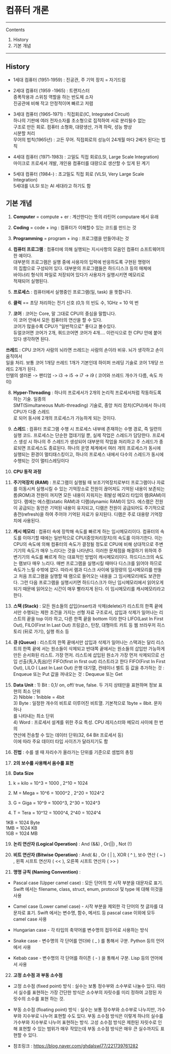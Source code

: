 # 컴퓨터 개론   

---

Contents    
1. History   
2. 기본 개념   

---   

## History   

- 1세대 컴퓨터 (1951-1959) : 진공관, 주 기억 장치 = 자기드럼     

- 2세대 컴퓨터 (1959 -1965) : 트랜지스터      
			   증폭작용과 스위칭 역할을 하는 반도체 소자   
			   진공관에 비해 작고 안정적이며 빠르고 저렴    

- 3세대 컴퓨터 (1965-1971) : 직접회로(IC, Integrated Circuit)    
			  하나의 기판에 여러 전자소자를 초소형으로 집적하여 서로 분리될수 없는    
			  구조로 만든 회로. 컴퓨터 소형화, 대량생산, 가격 하락,  성능 향상    
			  시분할 처리    
 			  무어의 법칙(1965년) : 고든 무어. 직접회로의 성능이 24개월 마다 2배가 된다는 법칙     

- 4세대 컴퓨터 (1971-1983) : 고밀도 직접 회로(LSI, Large Scale Integration)    
			  마이크로 프로세서 개발, 개인용 컴퓨터를 대량으로 생산할 수 있게 된 계기    

- 5세대 컴퓨터 (1984-) : 초고밀도 직접 회로 (VLSI, Very Large Scale Integration)     
	    	      5세대를 ULSI 또는 AI 세대라고 하기도 함    


## 기본 개념   

1. **Computer**  = compute + er : 계산한다는 뜻의 라틴어 computare 에서 유래    

2. **Coding** = code + ing : 	컴퓨터가 이해할수 있는 코드를 만드는 것     

3. **Programming**  = program + ing : 프로그램을 만들어내는 것     

4. **컴퓨터 프로그램** : 컴퓨터에 의해 실행되는 지시사항의 모음인 컴퓨터 소프트웨어의 한 예이다.    
	  	     대부분의 프로그램은 실행 중에 사용자의 입력에 반응하도록 구현된 명령어    
		     의 집합으로 구성되어 있다. 대부분의 프로그램들은 하드디스크 등의 매체에     
		     바이너리 형식의 파일로 저장되어 있다가 사용자가 실행시키면 메모리로      
		     적재되어 실행된다.      

5. **프로세스**  : 컴퓨터에서 실행중인 프로그램(일, task) 을 뜻합니다.     

6. **클럭** == 초당 처리하는 전기 신호 (0,1) 의 빈도 수, 1GHz = 10 억 번    

7. **코어** : 코어는 Core, 말 그대로 CPU의 중심을 말합니다.    
	  이 코어 안에서 모든 컴퓨터의 연산을 할 수 있다.    
	  코어가 많을수록 CPU가 "일반적으로" 좋다고 볼수있다.   
	  듀얼코어면 코어가 2개, 쿼드코어면 코어가 4개.... 이런식으로 한 CPU 안에 붙어있다 생각하면 된다.     

  **쓰레드** : CPU 코어가 사람의 뇌라면 쓰레드는 사람의 손이라 비유. 뇌가 생각하고 손이 움직여서    
	    일을 처리. 보통 코어 1개당 쓰레드 1개가 기본인데 하이퍼 쓰레딩 기술로 코어 1개당 쓰레드 2개가 된다.     
            인텔의 샐러론 -> 팬티엄 -> i3 -> i5 -> i7 -> i9 ( 코어와 쓰레드 개수가 다름, 속도 차이)     

8. **Hyper-Threading** : 하나의 프로세서가 2개의 논리적 프로세서처럼 작동하도록 하는 기술. 일종의     
		     SMT(Simultaneous Multi-threading) 기술로, 중앙 처리 장치(CPU)에서 하나의 CPU가 다중 스레드    
		     로 되어 동시에 2개의 프로세스가 가능하게 되는 것이다.        

9. **스레드** : 컴퓨터 프로그램 수행 시 프로세스 내부에 존재하는 수행 경로, 즉 일련의 실행 코드. 프로세스는 단순한 껍데기일 뿐, 실제 작업은 스레드가 담당한다. 프로세스 생성 시 하나의 주 스레드가 생성되어 대부분의 작업을 처리하고 주 스레드가 종료되면 프로세스도 종료된다. 하나의 운영 체계에서 여러 개의 프로세스가 동시에 실행되는 환경이 멀티태스킹이고, 하나의 프로세스 내에서 다수의 스레드가 동시에 수행되는 것이 멀티스레딩이다         

10. **CPU 동작 과정**   

11. **주기억장치 (RAM)** : 프로그램이 실행될 때 보조기억장치로부터 프로그램이나 자료를 이동시켜 실행시킬 수 있는 기억장소로 전원이 끊어져도 기억된 내용이 보존되는 롬(ROM)과 전원이 꺼지면 모든 내용이 지워지는 휘발성 메모리 타입의 램(RAM)이 있다. 램에는 에스램(static RAM)과 디램(dynamic RAM)이 있다. 에스램은 전원이 공급되는 동안은 기억된 내용이 유지되고, 디램은 전원이 공급되어도 주기적으로 충전(refresh)을 하여 주어야 기억된 자료가 유지된다. 디램은 주로 대용량 기억장치에 사용된다.    

12. **캐시 메모리** : 컴퓨터 속에 장착해 속도를 빠르게 하는 임시메모리이다. 컴퓨터의 속도를 이야기할 때에는 일반적으로 CPU(중앙처리장치)의 속도를 이야기한다. 이는 CPU의 속도에 의해 컴퓨터의 속도가 결정될 정도로 CPU에 비해 상대적으로 주변기기의 속도가 매우 느리다는 것을 나타낸다. 이러한 문제점을 해결하기 위하여 주변기기의 속도를 빠르게 하는 대표적인 방법이 캐시메모리이다. 하드디스크의 속도는 램보다 매우 느리다. 매번 프로그램을 실행시킬 때마다 디스크를 읽어야 하므로 속도가 느릴 수밖에 없다. 따라서 램과 디스크 사이에 일정량의 임시메모리를 만들고 처음 프로그램을 실행할 때 램으로 들어오는 내용을 그 임시메모리에도 보관한다. 그런 다음 프로그램을 실행시키면 하드디스크가 아닌 임시메모리에서 읽어오게 되기 때문에 읽어오는 시간이 매우 빨라지게 된다. 이 임시메모리를 캐시메모리라고 한다.    

13. **스택 (Stack)** : 모든 원소들의 삽입(insert)과 삭제(delete)가 리스트의 한쪽 끝에서만 수행되는 
		   제한 조건을 가지는 선형 자료 구조로서, 삽입과 삭제가 일어나는 리스트의 끝을 
      		   top 이라 하고, 다른 한쪽 끝을 bottom 이라 한다  LIFO(Last In First Out), FILO(First In Last Out)
		   프링글스, 탄창, 대형마트 카트 등
		   웹 브라우저 히스토리 (뒤로 가기), 실행 취소 등    

14. **큐 (Queue)** : 리스트의 한쪽 끝에서만 삽입과 삭제가 일어나는 스택과는 달리 리스트의 한쪽 끝에
	         서는 원소들이 삭제되고 반대쪽 끝에서는 원소들의 삽입만 가능하게 만든 
                 순서화된 리스트. 가장 먼저. 리스트에 삽입된 원소가 가장 먼저 삭제되므로 
                 선입 선출(先入先出)인 FIFO(first in first out) 리스트라고 한다 
    	         FIFO(First In First Out), LILO ( Last In Last Out)
		 은행 대기열, 컨테이너 벨트 등
	         값을 추가하는 것 : Enqueue 또는 Put
	         값을 꺼내오는 것 : Dequeue 또는 Get   

15. **Data Unit** : 1) Bit : 0,1/ on, off/ true, false. 두 가지 상태만을 표현하며 정보 표현의 최소 단위   
		    2) Nibble : 1nibble = 4bit     
		    3) Byte : 일정한 개수의 비트로 이루어진 비트열. 기본적으로 1byte = 8bit. 문자 하나    
			      를 나타내는 최소 단위     
		    4) Word : 프로세서 설계를 위한 주요 특성. CPU 레지스터와 메모리 사이에 한 번의    
		              연산에 전송할 수 있는 데이터 단위(32, 64 Bit 프로세서 등)      
			      이에 따라 주요 데이터 타입 사이즈가 달라지기도 함     

16. **진법** : 수를 셀 때 자리수가 올라가는 단위를 기준으로 셈법의 총칭     

17. **2의 보수를 사용해서 음수를 표현**    

18. **Data Size**   

1) k = kilo = 10^3 = 1000 ,                  2^10 = 1024    

2) M = Mega = 10^6 = 1000^2  ,               2^20 = 1024^2      

3) G = Giga = 10^9 = 1000^3,                 2^30 = 1024^3      

4) T = Tera =  10^12 = 1000^4,               2^40 = 1024^4     

1KB = 1024 Byte     
1MB = 1024 KB      
1GB = 1024 MB         

19. **논리 연산자 (Logical Operation)**  : And (&&) , Or(||) , Not (!)    

20. **비트 연산자 (Bitwise Operation)** : And( &) , Or ( | ),  XOR ( ^ ),   보수 연산 ( ~ ) , 왼쪽 시프트 연산자 ( << ),
        오른쪽 시프트 연산자 ( >> )     

21. **명명 규칙 (Naming Convention)** :     

- Pascal case (Upper camel case) : 모든 단어의 첫 시작 부분을 대문자로 표기. Swift 에서는 filename, class, struct, enum, protocol 및 type 에 대해 이것을 사용    

- Camel case (Lower camel case) - 시작 부분을 제외한 각 단어의 첫 글자를 대문자로 표기. Swift 에서는 변수명, 함수, 메서드 등 pascal case 이외에 모두 camel case 사용    

- Hungarian case - 각 타입의 축약어를 변수명의 접두어로 사용하는 방식    

- Snake case - 변수명의 각 단어를 언더바 ( _ ) 를 통해서 구분. Python 등의 언어에서 사용    

- Kebab case - 변수명의 각 단어를 하이픈 ( - ) 을 통해서 구분. Lisp 등의 언어에서 사용     

22. **고정 소수점 과 부동 소수점**   

- 고정 소수점 (fixed point) 방식 : 실수는 보통 정수부와 소수부로 나눌수 있다. 따라서 실수를 표현하는 가장 간단한 방식은 소수부의 자릿수를 미리 정하여 고정된 자릿수의 소수를 표현 하는 것.     

- 부동 소수점 (floating point) 방식 : 실수는 보통 정수부와 소수부로 나누지만, 가수부와 지수부로 나누어 표현할 수도 있다. 부동 소수점 방식은 이렇게 하나의 실수를 가수부와 지수부로 나누어 표현하는 방식. 고성 소수점 방식은 제한된 자릿수로 인해  표현할 수 있는 범위가 매우 작았는데 부동 소수점 방식은 매우 큰 실수까지도 표현할 수 있다.     

* 참조링크 : <https://blog.naver.com/ghdalswl77/221739761282>    





